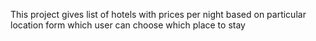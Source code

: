 This project gives list of hotels with prices per night based on particular location form which user can choose which place to stay